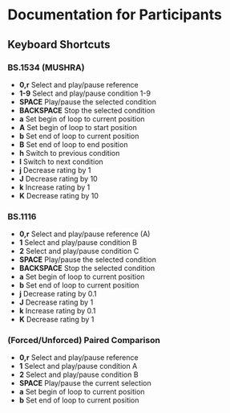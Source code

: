 # Documentation for Participants

## Keyboard Shortcuts

### BS.1534 (MUSHRA)

* **0,r** Select and play/pause reference
* **1-9** Select and play/pause condition 1-9
* **SPACE** Play/pause the selected condition
* **BACKSPACE** Stop the selected condition
* **a** Set begin of loop to current position
* **A** Set begin of loop to start position
* **b** Set end of loop to current position
* **B** Set end of loop to end position
* **h** Switch to previous condition
* **l** Switch to next condition 
* **j** Decrease rating by 1
* **J** Decrease rating by 10
* **k** Increase rating by 1 
* **K** Decrease rating by 10

### BS.1116 

* **0,r** Select and play/pause reference (A)
* **1** Select and play/pause condition B
* **2** Select and play/pause condition C
* **SPACE** Play/pause the selected condition
* **BACKSPACE** Stop the selected condition
* **a** Set begin of loop to current position
* **b** Set end of loop to current position
* **j** Decrease rating by 0.1
* **J** Decrease rating by 1
* **k** Increase rating by 0.1 
* **K** Decrease rating by 1

### (Forced/Unforced) Paired Comparison

* **0,r** Select and play/pause reference 
* **1** Select and play/pause condition A
* **2** Select and play/pause condition B
* **SPACE** Play/pause the current selection
* **a** Set begin of loop to current position
* **b** Set end of loop to current position
